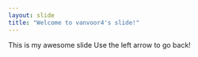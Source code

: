 ```yaml
---
layout: slide
title: "Welcome to vanvoor4's slide!"
---
```

This is my awesome slide
Use the left arrow to go back!
